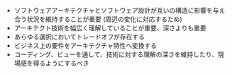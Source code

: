 - ソフトウェアアーキテクチャとソフトウェア設計が互いの構造に影響を与え合う状況を維持することが重要 (周辺の変化に対応するため)
- アーキテクト技術を幅広く理解していることが重要、深さよりも重要
- あらゆる選択においてトレードオフが存在する
- ビジネス上の要件をアーキテクチャ特性へ変換する
- コーディング、ビューを通して、技術に対する理解の深さを維持したり、現場感を得るようにするべき
